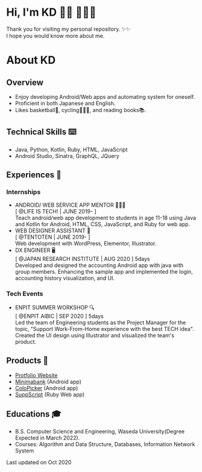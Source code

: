 # Hi, I'm KD 👋🏼 👩🏻‍💻
Thank you for visiting my personal repository. ✨✨ \
I hope you would know more about me.

# About KD
## Overview
- Enjoy developing Android/Web apps and automating system for oneself.
- Proficient in both Japanese and English.
- Likes basketball🏀, cycling🚴🏻‍♀️, and reading books📚.
## Technical Skills ⌨️
- Java, Python, Kotlin, Ruby, HTML, JavaScript
- Android Studio, Sinatra, GraphQL, JQuery

## Experiences 📃
### Internships
- ANDROID/ WEB SERVICE APP MENTOR 👩🏻‍💻 \
[ @LIFE IS TECH! | JUNE 2019- ] \
Teach android/web app development to students in age 11-18 using Java and Kotlin for Android, HTML, CSS, JavaScript, and Ruby for web app.
- WEB DESIGNER ASSISTANT 🎨 \
[ @TENTOTEN | JUNE 2019- ] \
Web development with WordPress, Elementor, Illustrator.
- DX ENGINEER 🖥 \
[ @JAPAN RESEARCH INSTITUTE | AUG 2020 ] 5days \
Developed and designed the accounting Android app with java with group members.
Enhancing the sample app and implemented the login, accounting history visualization, and UI.

### Tech Events
- ENPIT SUMMER WORKSHOP 🔍 \
[ @ENPIT AIBIC | SEP 2020 ] 5days \
Led the team of Engineering students as the Project Manager for the topic, "Support Work-From-Home experience with the best TECH idea". \
Created the UI design using Illustrator and visualized the team's product.

## Products 🔨
- <a href="http://hello-kd.work/">Protfolio Website</a>
- <a href="https://github.com/kaedejima/minimabank">Minimabank</a> (Android app)
- <a href="https://github.com/kaedejima/ColorPick">ColoPicker</a> (Android app)
- <a href="https://supp-script.herokuapp.com/">SuppScript</a> (Ruby Web app)

## Educations 🎓
- B.S. Computer Science and Engineering, Waseda University(Degree Expected in March 2022).
- Courses: Algorithm and Data Structure, Databases, Information Network System

Last updated on Oct 2020

